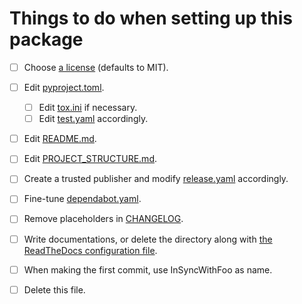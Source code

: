 # Things to do when setting up this package

* [ ] Choose [a license][1] (defaults to MIT).
* [ ] Edit [pyproject.toml][2].
  * [ ] Edit [tox.ini][3] if necessary.
  * [ ] Edit [test.yaml][4] accordingly.
* [ ] Edit [README.md][5].
* [ ] Edit [PROJECT_STRUCTURE.md][6].
* [ ] Create a trusted publisher and modify [release.yaml][7] accordingly.
* [ ] Fine-tune [dependabot.yaml][8].
* [ ] Remove placeholders in [CHANGELOG][9].
* [ ] Write documentations, or delete the directory
  along with [the ReadTheDocs configuration file][10].
* [ ] When making the first commit, use InSyncWithFoo as name.
* [ ] Delete this file.


  [1]: ./LICENSE.txt
  [2]: ./pyproject.toml
  [3]: ./tox.ini
  [4]: ./.github/workflows/test.yaml
  [5]: ./README.md
  [6]: ./PROJECT_STRUCTURE.md
  [7]: ./.github/workflows/release.yaml
  [8]: ./.github/dependabot.yaml
  [9]: ./CHANGELOG.md
  [10]: ./.readthedocs.yaml
